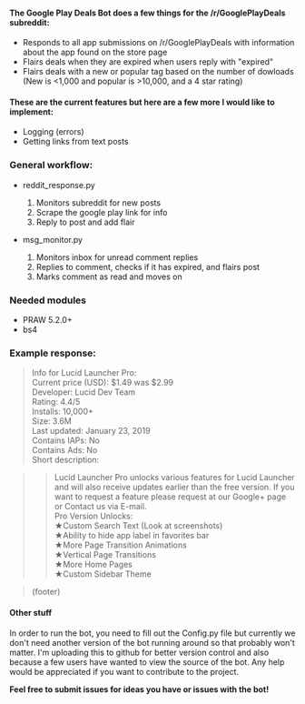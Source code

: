 #### The Google Play Deals Bot does a few things for the /r/GooglePlayDeals subreddit:

* Responds to all app submissions on /r/GooglePlayDeals with information about the app found on the store page 
* Flairs deals when they are expired when users reply with "expired"
* Flairs deals with a new or popular tag based on the number of dowloads (New is <1,000 and popular is >10,000, and a 4 star rating)

#### These are the current features but here are a few more I would like to implement:

* Logging (errors)
* Getting links from text posts

### General workflow:

* reddit_response.py
  1. Monitors subreddit for new posts
  2. Scrape the google play link for info
  3. Reply to post and add flair
  
* msg_monitor.py
  1. Monitors inbox for unread comment replies
  2. Replies to comment, checks if it has expired, and flairs post
  3. Marks comment as read and moves on

### Needed modules

* PRAW 5.2.0+
* bs4

### Example response:
>Info for Lucid Launcher Pro:  
>Current price (USD): $1.49 was $2.99  
>Developer: Lucid Dev Team  
>Rating: 4.4/5  
>Installs: 10,000+  
>Size: 3.6M  
>Last updated: January 23, 2019  
>Contains IAPs: No  
>Contains Ads: No  
>Short description:

>>Lucid Launcher Pro unlocks various features for Lucid Launcher and will also receive updates earlier than the free version. If you want to request a feature please request at our Google+ page or Contact us via E-mail.  
>>Pro Version Unlocks:  
>>★Custom Search Text (Look at screenshots)  
>>★Ability to hide app label in favorites bar  
>>★More Page Transition Animations  
>>★Vertical Page Transitions  
>>★More Home Pages  
>>★Custom Sidebar Theme  

>(footer)

#### Other stuff

In order to run the bot, you need to fill out the Config.py file but currently we don't need another version of the bot running around so that probably won't matter. I'm uploading this to github for better version control and also because a few users have wanted to view the source of the bot. Any help would be appreciated if you want to contribute to the project. 

**Feel free to submit issues for ideas you have or issues with the bot!**
